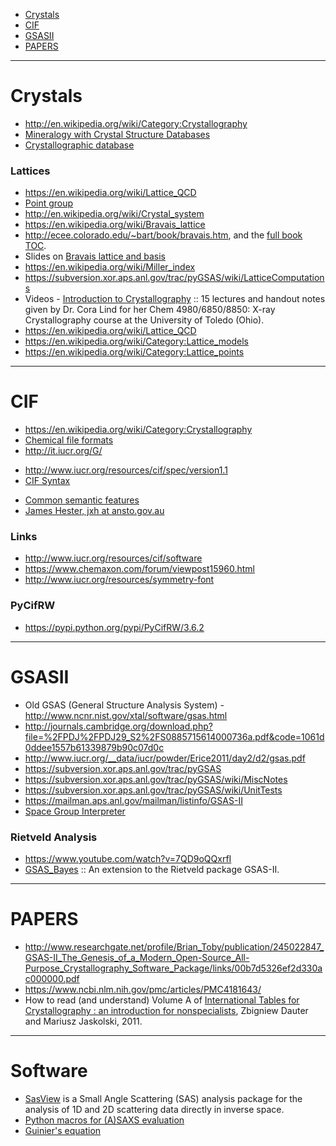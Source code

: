 + [Crystals](#crystals)
+ [CIF](#cif)
+ [GSASII](#gsasii)
+ [PAPERS](#papers)

----

# Crystals
+ http://en.wikipedia.org/wiki/Category:Crystallography
+ [Mineralogy with Crystal Structure Databases](http://serc.carleton.edu/research_education/crystallography/xldatabases.html)
+ [Crystallographic database](http://en.wikipedia.org/wiki/Crystallographic_database)

### Lattices
+ https://en.wikipedia.org/wiki/Lattice_QCD
+ [Point group](http://en.wikipedia.org/wiki/Point_group)
+ http://en.wikipedia.org/wiki/Crystal_system
+ https://en.wikipedia.org/wiki/Bravais_lattice
+ http://ecee.colorado.edu/~bart/book/bravais.htm, and the [full book TOC](http://ecee.colorado.edu/~bart/book/book/contents.htm).
+ Slides on [Bravais lattice and basis](http://navrotsky.engr.ucdavis.edu/pages/classes/2006ClassArchive/EMS289C/class_docs/materials_chemsitry_class_notes-2.pdf)
+ https://en.wikipedia.org/wiki/Miller_index
+ https://subversion.xor.aps.anl.gov/trac/pyGSAS/wiki/LatticeComputations
+ Videos - [Introduction to Crystallography](http://www.aps.anl.gov/Xray_Science_Division/Powder_Diffraction_Crystallography/Introduction_to_Crystallography/) :: 15 lectures and handout notes given by Dr. Cora Lind for her Chem 4980/6850/8850: X-ray Crystallography course at the University of Toledo (Ohio).
+ https://en.wikipedia.org/wiki/Lattice_QCD
+ https://en.wikipedia.org/wiki/Category:Lattice_models
+ https://en.wikipedia.org/wiki/Category:Lattice_points

----

# CIF
+ https://en.wikipedia.org/wiki/Category:Crystallography 
+ [Chemical file formats](https://en.wikipedia.org/wiki/Chemical_file_format)
+ http://it.iucr.org/G/
* http://www.iucr.org/resources/cif/spec/version1.1 
* [CIF Syntax](http://www.iucr.org/resources/cif/spec/version1.1/cifsyntax)
+ [Common semantic features](http://www.iucr.org/resources/cif/spec/version1.1/semantics)
+ [James Hester, jxh at ansto.gov.au](http://millenia.cars.aps.anl.gov/pipermail/xasformat/2011-December/000075.html)

### Links
+ http://www.iucr.org/resources/cif/software
+ https://www.chemaxon.com/forum/viewpost15960.html
+ http://www.iucr.org/resources/symmetry-font

### PyCifRW
+ https://pypi.python.org/pypi/PyCifRW/3.6.2

----

# GSASII
+ Old GSAS (General Structure Analysis System) - http://www.ncnr.nist.gov/xtal/software/gsas.html
+ http://journals.cambridge.org/download.php?file=%2FPDJ%2FPDJ29_S2%2FS0885715614000736a.pdf&code=1061d0ddee1557b61339879b90c07d0c
+ http://www.iucr.org/__data/iucr/powder/Erice2011/day2/d2/gsas.pdf
+ https://subversion.xor.aps.anl.gov/trac/pyGSAS
+ https://subversion.xor.aps.anl.gov/trac/pyGSAS/wiki/MiscNotes
+ https://subversion.xor.aps.anl.gov/trac/pyGSAS/wiki/UnitTests
+ https://mailman.aps.anl.gov/mailman/listinfo/GSAS-II
+ [Space Group Interpreter](https://subversion.xor.aps.anl.gov/trac/pyGSAS/wiki/SpaceGroupInterpreter)

### Rietveld Analysis
+ https://www.youtube.com/watch?v=7QD9oQQxrfI
+ [GSAS_Bayes](https://github.com/AntonGagin/GSAS_Bayes) :: An extension to the Rietveld package GSAS-II.
 
----

# PAPERS
+ http://www.researchgate.net/profile/Brian_Toby/publication/245022847_GSAS-II_The_Genesis_of_a_Modern_Open-Source_All-Purpose_Crystallography_Software_Package/links/00b7d5326ef2d330ac000000.pdf
+ https://www.ncbi.nlm.nih.gov/pmc/articles/PMC4181643/
+ How to read (and understand) Volume A of [International Tables for Crystallography : an introduction for nonspecialists](http://mcl1.ncifcrf.gov/dauter_pubs/284.pdf), Zbigniew Dauter and Mariusz Jaskolski, 2011.

----

# Software 
+ [SasView](https://github.com/SasView/sasview) is a Small Angle Scattering (SAS) analysis package for the analysis of 1D and 2D scattering data directly in inverse space.
+ [Python macros for (A)SAXS evaluation](https://github.com/awacha/B1python)
+ [Guinier's equation](https://github.com/awacha/py_scidatatools)

